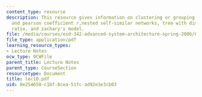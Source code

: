 ```yaml
---
content_type: resource
description: This resource gives information on clustering or grouping metrics, community-finding
  and pearson coefficient r,nested self-similar networks, tree with diminishing branching
  ratio, and zachary's model.
file: /media/courses/esd-342-advanced-system-architecture-spring-2006/0e254650c1bf8cea51fcad92e1e3cb03_lec10.pdf
file_type: application/pdf
learning_resource_types:
- Lecture Notes
ocw_type: OCWFile
parent_title: Lecture Notes
parent_type: CourseSection
resourcetype: Document
title: lec10.pdf
uid: 0e254650-c1bf-8cea-51fc-ad92e1e3cb03
---
```

